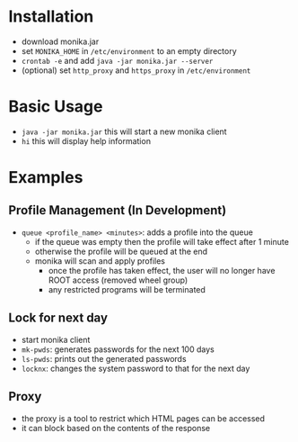 # Installation

- download monika.jar
- set `MONIKA_HOME` in `/etc/environment` to an empty directory
- `crontab -e` and add `java -jar monika.jar --server`
- (optional) set `http_proxy` and `https_proxy` in `/etc/environment`

# Basic Usage

- `java -jar monika.jar` this will start a new monika client
- `hi` this will display help information

# Examples

## Profile Management (In Development)

- `queue <profile_name> <minutes>`: adds a profile into the queue
    - if the queue was empty then the profile will take effect after 1 minute
    - otherwise the profile will be queued at the end
    - monika will scan and apply profiles
        - once the profile has taken effect, the user will no longer have ROOT access (removed wheel group)
        - any restricted programs will be terminated

## Lock for next day

- start monika client
- `mk-pwds`: generates passwords for the next 100 days
- `ls-pwds`: prints out the generated passwords
- `locknx`: changes the system password to that for the next day

## Proxy

- the proxy is a tool to restrict which HTML pages can be accessed
- it can block based on the contents of the response
